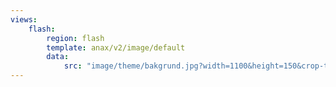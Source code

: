 ```yaml
---
views:
    flash:
        region: flash
        template: anax/v2/image/default
        data:
            src: "image/theme/bakgrund.jpg?width=1100&height=150&crop-to-fit&area=0,0,30,0"
---
```


